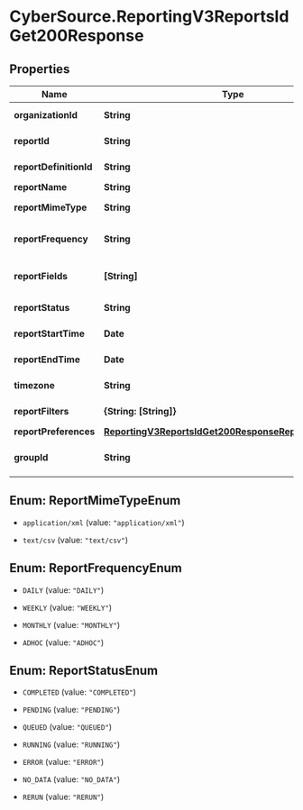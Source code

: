 # CyberSource.ReportingV3ReportsIdGet200Response

## Properties
Name | Type | Description | Notes
------------ | ------------- | ------------- | -------------
**organizationId** | **String** | CyberSource merchant id | [optional] 
**reportId** | **String** | Report ID Value | [optional] 
**reportDefinitionId** | **String** | Report definition Id | [optional] 
**reportName** | **String** | Report Name | [optional] 
**reportMimeType** | **String** | Report Format | [optional] 
**reportFrequency** | **String** | Report Frequency Value | [optional] 
**reportFields** | **[String]** | List of Integer Values | [optional] 
**reportStatus** | **String** | Report Status Value | [optional] 
**reportStartTime** | **Date** | Report Start Time Value | [optional] 
**reportEndTime** | **Date** | Report End Time Value | [optional] 
**timezone** | **String** | Time Zone Value | [optional] 
**reportFilters** | **{String: [String]}** | List of filters to apply | [optional] 
**reportPreferences** | [**ReportingV3ReportsIdGet200ResponseReportPreferences**](ReportingV3ReportsIdGet200ResponseReportPreferences.md) |  | [optional] 
**groupId** | **String** | Id for selected group. | [optional] 


<a name="ReportMimeTypeEnum"></a>
## Enum: ReportMimeTypeEnum


* `application/xml` (value: `"application/xml"`)

* `text/csv` (value: `"text/csv"`)




<a name="ReportFrequencyEnum"></a>
## Enum: ReportFrequencyEnum


* `DAILY` (value: `"DAILY"`)

* `WEEKLY` (value: `"WEEKLY"`)

* `MONTHLY` (value: `"MONTHLY"`)

* `ADHOC` (value: `"ADHOC"`)




<a name="ReportStatusEnum"></a>
## Enum: ReportStatusEnum


* `COMPLETED` (value: `"COMPLETED"`)

* `PENDING` (value: `"PENDING"`)

* `QUEUED` (value: `"QUEUED"`)

* `RUNNING` (value: `"RUNNING"`)

* `ERROR` (value: `"ERROR"`)

* `NO_DATA` (value: `"NO_DATA"`)

* `RERUN` (value: `"RERUN"`)




